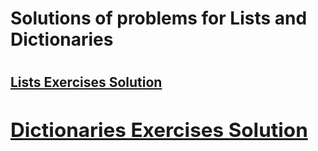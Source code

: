 <h1>Solutions of problems for Lists and Dictionaries<h1>

<a href="./lists"><h2>Lists Exercises Solution<h2></a>

<a href="./dictionaries"><h2>Dictionaries Exercises Solution<h2></a>